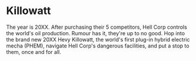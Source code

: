 # Killowatt
The year is 20XX. After purchasing their 5 competitors, Hell Corp controls the world's oil production.
Rumour has it, they're up to no good. Hop into the brand new 20XX Hevy Killowatt, the world's first 
plug-in hybrid electric mecha (PHEM), navigate Hell Corp's dangerous facilities, and put a stop to them,
once and for all.
